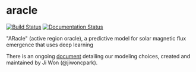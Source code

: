 # aracle

[![Build Status](https://travis-ci.com/jiwoncpark/aracle.svg?branch=master)](https://travis-ci.org/jiwoncpark/aracle)
[![Documentation Status](https://readthedocs.org/projects/aracle/badge/?version=latest)](https://aracle.readthedocs.io/en/latest/?badge=latest)

"ARacle" (active region oracle), a predictive model for solar magnetic flux emergence that uses deep learning

There is an ongoing [document](https://www.overleaf.com/read/ffnkhyfnxxtm) detailing our modeling choices, created and maintained by Ji Won (@jiwoncpark).